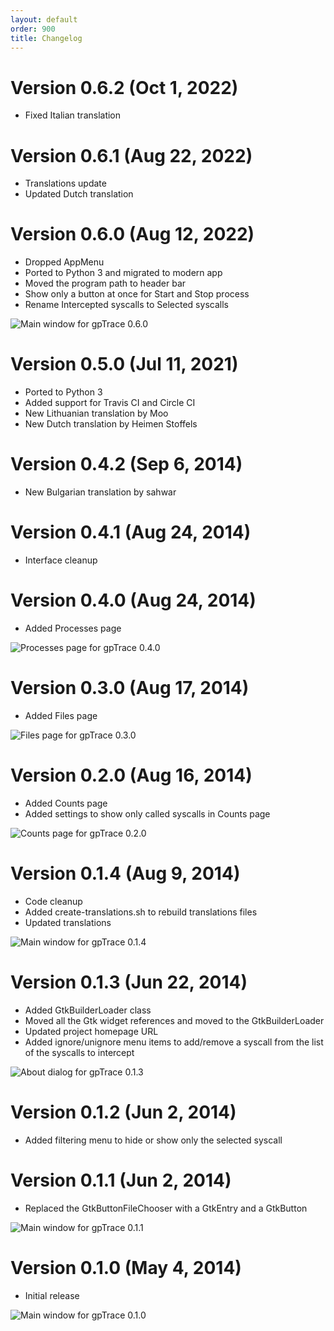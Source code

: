 ```yaml
---
layout: default
order: 900
title: Changelog
---
```

# Version 0.6.2 (Oct 1, 2022)

* Fixed Italian translation

# Version 0.6.1 (Aug 22, 2022)

* Translations update
* Updated Dutch translation

# Version 0.6.0 (Aug 12, 2022)

* Dropped AppMenu
* Ported to Python 3 and migrated to modern app
* Moved the program path to header bar
* Show only a button at once for Start and Stop process
* Rename Intercepted syscalls to Selected syscalls

![Main window for gpTrace 0.6.0](/resources/gptrace/archive/v0.6.0/english/expanded.png)

# Version 0.5.0 (Jul 11, 2021)

* Ported to Python 3
* Added support for Travis CI and Circle CI
* New Lithuanian translation by Moo
* New Dutch translation by Heimen Stoffels

# Version 0.4.2 (Sep 6, 2014)

* New Bulgarian translation by sahwar

# Version 0.4.1 (Aug 24, 2014)

* Interface cleanup

# Version 0.4.0 (Aug 24, 2014)

* Added Processes page

![Processes page for gpTrace 0.4.0](/resources/gptrace/archive/v0.4.0/english/processes.png)

# Version 0.3.0 (Aug 17, 2014)

* Added Files page

![Files page for gpTrace 0.3.0](/resources/gptrace/archive/v0.3.0/english/files.png)

# Version 0.2.0 (Aug 16, 2014)

* Added Counts page
* Added settings to show only called syscalls in Counts page

![Counts page for gpTrace 0.2.0](/resources/gptrace/archive/v0.2.0/english/counts.png)

# Version 0.1.4 (Aug 9, 2014)

* Code cleanup
* Added create-translations.sh to rebuild translations files
* Updated translations

![Main window for gpTrace 0.1.4](/resources/gptrace/archive/v0.1.4/english/expanded.png)

# Version 0.1.3 (Jun 22, 2014)

* Added GtkBuilderLoader class
* Moved all the Gtk widget references and moved to the GtkBuilderLoader
* Updated project homepage URL
* Added ignore/unignore menu items to add/remove a syscall from the list of the syscalls to intercept

![About dialog for gpTrace 0.1.3](/resources/gptrace/archive/v0.1.3/english/about.png)

# Version 0.1.2 (Jun 2, 2014)

* Added filtering menu to hide or show only the selected syscall

# Version 0.1.1 (Jun 2, 2014)

* Replaced the GtkButtonFileChooser with a GtkEntry and a GtkButton

![Main window for gpTrace 0.1.1](/resources/gptrace/archive/v0.1.1/english/main.png)

# Version 0.1.0 (May 4, 2014)

* Initial release

![Main window for gpTrace 0.1.0](/resources/gptrace/archive/v0.1.0/english/main.png)
